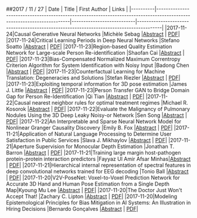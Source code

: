 ##2017 / 11 / 27
|   Date   |                                                         Title                                                         |       First Author        |                                         Links                                          |
|----------|-----------------------------------------------------------------------------------------------------------------------|---------------------------|----------------------------------------------------------------------------------------|
|2017-11-24|Causal Generative Neural Networks                                                                                      |Michèle Sebag              |[Abstract](http://arxiv.org/abs/1711.08936v1) \| [PDF](http://arxiv.org/pdf/1711.08936v1)|
|2017-11-24|Critical Learning Periods in Deep Neural Networks                                                                      |Stefano Soatto             |[Abstract](http://arxiv.org/abs/1711.08856v1) \| [PDF](http://arxiv.org/pdf/1711.08856v1)|
|2017-11-23|Region-based Quality Estimation Network for Large-scale Person   Re-identification                                     |Shaofan Cai                |[Abstract](http://arxiv.org/abs/1711.08766v1) \| [PDF](http://arxiv.org/pdf/1711.08766v1)|
|2017-11-23|Bias-Compensated Normalized Maximum Correntropy Criterion Algorithm for   System Identification with Noisy Input       |Badong Chen                |[Abstract](http://arxiv.org/abs/1711.08677v1) \| [PDF](http://arxiv.org/pdf/1711.08677v1)|
|2017-11-23|Counterfactual Learning for Machine Translation: Degeneracies and   Solutions                                          |Stefan Riezler             |[Abstract](http://arxiv.org/abs/1711.08621v1) \| [PDF](http://arxiv.org/pdf/1711.08621v1)|
|2017-11-23|Exploiting temporal information for 3D pose estimation                                                                 |James J. Little            |[Abstract](http://arxiv.org/abs/1711.08585v1) \| [PDF](http://arxiv.org/pdf/1711.08585v1)|
|2017-11-23|Person Transfer GAN to Bridge Domain Gap for Person Re-Identification                                                  |Qi Tian                    |[Abstract](http://arxiv.org/abs/1711.08565v1) \| [PDF](http://arxiv.org/pdf/1711.08565v1)|
|2017-11-22|Causal nearest neighbor rules for optimal treatment regimes                                                            |Michael R. Kosorok         |[Abstract](http://arxiv.org/abs/1711.08451v1) \| [PDF](http://arxiv.org/pdf/1711.08451v1)|
|2017-11-22|Evaluate the Malignancy of Pulmonary Nodules Using the 3D Deep Leaky   Noisy-or Network                                |Sen Song                   |[Abstract](http://arxiv.org/abs/1711.08324v1) \| [PDF](http://arxiv.org/pdf/1711.08324v1)|
|2017-11-22|An Interpretable and Sparse Neural Network Model for Nonlinear Granger   Causality Discovery                           |Emily B. Fox               |[Abstract](http://arxiv.org/abs/1711.08160v1) \| [PDF](http://arxiv.org/pdf/1711.08160v1)|
|2017-11-21|Application of Natural Language Processing to Determine User   Satisfaction in Public Services                         |Slava J. Mikhaylov         |[Abstract](http://arxiv.org/abs/1711.08083v1) \| [PDF](http://arxiv.org/pdf/1711.08083v1)|
|2017-11-21|Aperture Supervision for Monocular Depth Estimation                                                                    |Jonathan T. Barron         |[Abstract](http://arxiv.org/abs/1711.07933v1) \| [PDF](http://arxiv.org/pdf/1711.07933v1)|
|2017-11-21|Training large margin host-pathogen protein-protein interaction   predictors                                           |Fayyaz Ul Amir Afsar Minhas|[Abstract](http://arxiv.org/abs/1711.07886v1) \| [PDF](http://arxiv.org/pdf/1711.07886v1)|
|2017-11-21|Hierarchical internal representation of spectral features in deep   convolutional networks trained for EEG decoding    |Tonio Ball                 |[Abstract](http://arxiv.org/abs/1711.07792v2) \| [PDF](http://arxiv.org/pdf/1711.07792v2)|
|2017-11-20|V2V-PoseNet: Voxel-to-Voxel Prediction Network for Accurate 3D Hand and   Human Pose Estimation from a Single Depth Map|Kyoung Mu Lee              |[Abstract](http://arxiv.org/abs/1711.07399v1) \| [PDF](http://arxiv.org/pdf/1711.07399v1)|
|2017-11-20|The Doctor Just Won't Accept That!                                                                                     |Zachary C. Lipton          |[Abstract](http://arxiv.org/abs/1711.08037v2) \| [PDF](http://arxiv.org/pdf/1711.08037v2)|
|2017-11-20|Modeling Epistemological Principles for Bias Mitigation in AI Systems:   An Illustration in Hiring Decisions           |Bernardo Gonçalves         |[Abstract](http://arxiv.org/abs/1711.07111v1) \| [PDF](http://arxiv.org/pdf/1711.07111v1)|



